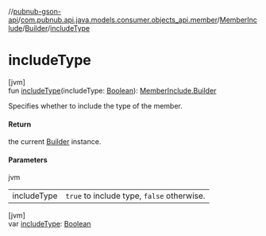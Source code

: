 //[pubnub-gson-api](../../../../index.md)/[com.pubnub.api.java.models.consumer.objects_api.member](../../index.md)/[MemberInclude](../index.md)/[Builder](index.md)/[includeType](include-type.md)

# includeType

[jvm]\
fun [includeType](include-type.md)(includeType: [Boolean](https://kotlinlang.org/api/latest/jvm/stdlib/kotlin/-boolean/index.html)): [MemberInclude.Builder](index.md)

Specifies whether to include the type of the member.

#### Return

the current [Builder](index.md) instance.

#### Parameters

jvm

| | |
|---|---|
| includeType | `true` to include type, `false` otherwise. |

[jvm]\
var [includeType](include-type.md): [Boolean](https://kotlinlang.org/api/latest/jvm/stdlib/kotlin/-boolean/index.html)

